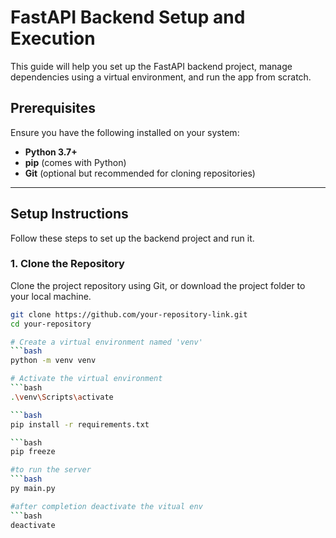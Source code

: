 # FastAPI Backend Setup and Execution

This guide will help you set up the FastAPI backend project, manage dependencies using a virtual environment, and run the app from scratch.

## Prerequisites

Ensure you have the following installed on your system:

- **Python 3.7+**
- **pip** (comes with Python)
- **Git** (optional but recommended for cloning repositories)

---

## Setup Instructions

Follow these steps to set up the backend project and run it.

### 1. Clone the Repository

Clone the project repository using Git, or download the project folder to your local machine.

```bash
git clone https://github.com/your-repository-link.git
cd your-repository

# Create a virtual environment named 'venv'
```bash
python -m venv venv

# Activate the virtual environment
```bash
.\venv\Scripts\activate

```bash
pip install -r requirements.txt

```bash
pip freeze

#to run the server
```bash
py main.py 

#after completion deactivate the vitual env
```bash
deactivate
